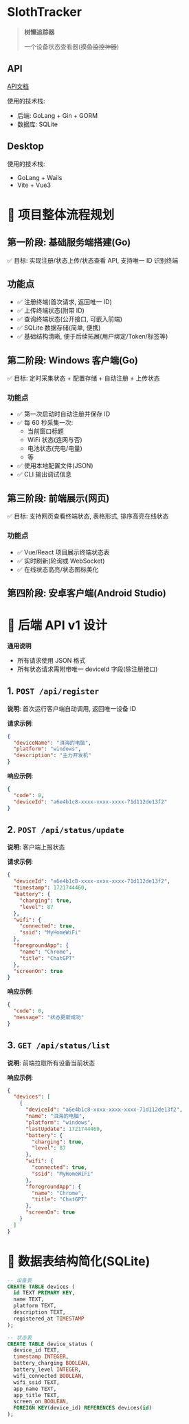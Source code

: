 # SlothTracker

> **树懒追踪器**
>
> 一个设备状态查看器(~~摸鱼监控神器~~)

## API

[API文档](https://s8y25sfnie.apifox.cn)

使用的技术栈:

* 后端: GoLang + Gin + GORM
* 数据库: SQLite

## Desktop

使用的技术栈:

* GoLang + Wails
* Vite + Vue3

# 🧭 项目整体流程规划

## 第一阶段: 基础服务端搭建(Go)

✅ 目标: 实现注册/状态上传/状态查看 API, 支持唯一 ID 识别终端

## 功能点

* ✅ 注册终端(首次请求, 返回唯一 ID)
* ✅ 上传终端状态(附带 ID)
* ✅ 查询终端状态(公开接口, 可嵌入前端)
* ✅ SQLite 数据存储(简单, 便携)
* ✅ 基础结构清晰, 便于后续拓展(用户绑定/Token/标签等)

## 第二阶段: Windows 客户端(Go)

✅ 目标: 定时采集状态 + 配置存储 + 自动注册 + 上传状态

### 功能点

* ✅ 第一次启动时自动注册并保存 ID
* ✅ 每 60 秒采集一次:
  * 当前窗口标题
  * WiFi 状态(连网与否)
  * 电池状态(充电/电量)
  * 等
* ✅ 使用本地配置文件(JSON)
* ✅ CLI 输出调试信息

## 第三阶段: 前端展示(网页)

✅ 目标: 支持网页查看终端状态, 表格形式, 排序高亮在线状态

### 功能点

* ✅ Vue/React 项目展示终端状态表
* ✅ 实时刷新(轮询或 WebSocket)
* ✅ 在线状态高亮/状态图标美化

## 第四阶段: 安卓客户端(Android Studio)

# 📐 后端 API v1 设计

**通用说明**

* 所有请求使用 JSON 格式
* 所有状态请求需附带唯一 deviceId 字段(除注册接口)

## 1. `POST /api/register`

**说明**: 首次运行客户端自动调用, 返回唯一设备 ID

**请求示例**:

```json
{
  "deviceName": "洱海的电脑",
  "platform": "windows",
  "description": "主力开发机"
}
```

**响应示例**:

```json
{
  "code": 0,
  "deviceId": "a6e4b1c8-xxxx-xxxx-xxxx-71d112de13f2"
}
```

## 2. `POST /api/status/update`

**说明**: 客户端上报状态

**请求示例**:

```json
{
  "deviceId": "a6e4b1c8-xxxx-xxxx-xxxx-71d112de13f2",
  "timestamp": 1721744460,
  "battery": {
    "charging": true,
    "level": 87
  },
  "wifi": {
    "connected": true,
    "ssid": "MyHomeWiFi"
  },
  "foregroundApp": {
    "name": "Chrome",
    "title": "ChatGPT"
  },
  "screenOn": true
}
```

**响应示例**:

```json
{
  "code": 0,
  "message": "状态更新成功"
}
```

## 3. `GET /api/status/list`

**说明**: 前端拉取所有设备当前状态

**响应示例**:

```json
{
  "devices": [
    {
      "deviceId": "a6e4b1c8-xxxx-xxxx-xxxx-71d112de13f2",
      "name": "洱海的电脑",
      "platform": "windows",
      "lastUpdate": 1721744460,
      "battery": {
        "charging": true,
        "level": 87
      },
      "wifi": {
        "connected": true,
        "ssid": "MyHomeWiFi"
      },
      "foregroundApp": {
        "name": "Chrome",
        "title": "ChatGPT"
      },
      "screenOn": true
    }
  ]
}
```

# 🧩 数据表结构简化(SQLite)

```sql
-- 设备表
CREATE TABLE devices (
  id TEXT PRIMARY KEY,
  name TEXT,
  platform TEXT,
  description TEXT,
  registered_at TIMESTAMP
);

-- 状态表
CREATE TABLE device_status (
  device_id TEXT,
  timestamp INTEGER,
  battery_charging BOOLEAN,
  battery_level INTEGER,
  wifi_connected BOOLEAN,
  wifi_ssid TEXT,
  app_name TEXT,
  app_title TEXT,
  screen_on BOOLEAN,
  FOREIGN KEY(device_id) REFERENCES devices(id)
);
```

